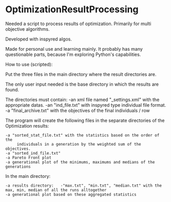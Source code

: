 # OptimizationResultProcessing

Needed a script to process results of optimization. Primarily for multi objective algorithms.

Developed with inspyred algos.

Made for personal use and learning mainly. It probably has many questionable parts, because I'm
exploring Python's capabilities.

How to use (scripted):

Put the three files in the main directory where the result directories are.

The only user input needed is the base directory in which the results are found.

The directories must contain:	-an xml file named "_settings.xml" with the appropriate datas.
				-an "ind_file.txt" with inspyred type individual file format.
				-a "final_archive.txt" with the objectives of the final individuals / row

The program will create the following files in the separate directories of the Optimization results:
	
	-a "sorted_stat_file.txt" with the statistics based on the order of the
		 individuals in a generation by the weighted sum of the objectives.
	-a "sorted_ind_file.txt"
	-a Pareto Front plot
	-a generational plot of the minimums, maximums and medians of the generations

In the main directory:
	
	-a results directory:	-"max.txt", "min.txt", "median.txt" with the max, min, median of all the runs alltogether
	-a generational plot based on these aggregated statistics
	


				

